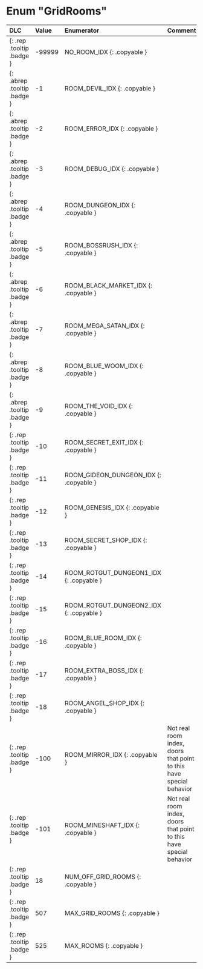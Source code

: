 # Enum "GridRooms"
|DLC|Value|Enumerator|Comment|
|:--|:--|:--|:--|
|[ ](#){: .rep .tooltip .badge }|-99999 |NO_ROOM_IDX {: .copyable } |  | 
|[ ](#){: .abrep .tooltip .badge }|-1 |ROOM_DEVIL_IDX {: .copyable } |  | 
|[ ](#){: .abrep .tooltip .badge }|-2 |ROOM_ERROR_IDX {: .copyable } |  | 
|[ ](#){: .abrep .tooltip .badge }|-3 |ROOM_DEBUG_IDX {: .copyable } |  | 
|[ ](#){: .abrep .tooltip .badge }|-4 |ROOM_DUNGEON_IDX {: .copyable } |  | 
|[ ](#){: .abrep .tooltip .badge }|-5 |ROOM_BOSSRUSH_IDX {: .copyable } |  | 
|[ ](#){: .abrep .tooltip .badge }|-6 |ROOM_BLACK_MARKET_IDX {: .copyable } |  | 
|[ ](#){: .abrep .tooltip .badge }|-7 |ROOM_MEGA_SATAN_IDX {: .copyable } |  | 
|[ ](#){: .abrep .tooltip .badge }|-8 |ROOM_BLUE_WOOM_IDX {: .copyable } |  | 
|[ ](#){: .abrep .tooltip .badge }|-9 |ROOM_THE_VOID_IDX {: .copyable } |  | 
|[ ](#){: .rep .tooltip .badge }|-10 |ROOM_SECRET_EXIT_IDX {: .copyable } |  | 
|[ ](#){: .rep .tooltip .badge }|-11 |ROOM_GIDEON_DUNGEON_IDX {: .copyable } |  | 
|[ ](#){: .rep .tooltip .badge }|-12 |ROOM_GENESIS_IDX {: .copyable } |  | 
|[ ](#){: .rep .tooltip .badge }|-13 |ROOM_SECRET_SHOP_IDX {: .copyable } |  | 
|[ ](#){: .rep .tooltip .badge }|-14 |ROOM_ROTGUT_DUNGEON1_IDX {: .copyable } |  | 
|[ ](#){: .rep .tooltip .badge }|-15 |ROOM_ROTGUT_DUNGEON2_IDX {: .copyable } |  | 
|[ ](#){: .rep .tooltip .badge }|-16 |ROOM_BLUE_ROOM_IDX {: .copyable } |  | 
|[ ](#){: .rep .tooltip .badge }|-17 |ROOM_EXTRA_BOSS_IDX {: .copyable } |  | 
|[ ](#){: .rep .tooltip .badge }|-18 |ROOM_ANGEL_SHOP_IDX {: .copyable } |  | 
|[ ](#){: .rep .tooltip .badge }|-100 |ROOM_MIRROR_IDX {: .copyable } | Not real room index, doors that point to this have special behavior | 
|[ ](#){: .rep .tooltip .badge }|-101 |ROOM_MINESHAFT_IDX {: .copyable } | Not real room index, doors that point to this have special behavior | 
|[ ](#){: .rep .tooltip .badge }|18 |NUM_OFF_GRID_ROOMS {: .copyable } |  | 
|[ ](#){: .rep .tooltip .badge }|507 |MAX_GRID_ROOMS {: .copyable } |  | 
|[ ](#){: .rep .tooltip .badge }|525 |MAX_ROOMS {: .copyable } |  | 